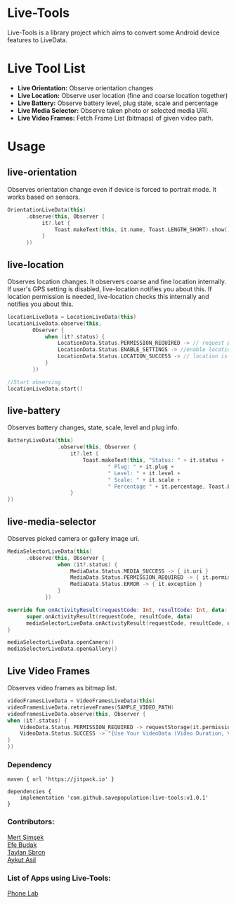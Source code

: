 # Live-Tools
Live-Tools is a library project which aims to convert some Android device features to LiveData.

# Live Tool List
- **Live Orientation:** Observe orientation changes
- **Live Location:** Observe user location (fine and coarse location together)
- **Live Battery:** Observe battery level, plug state, scale and percentage 
- **Live Media Selector:** Observe taken photo or selected media URI.
- **Live Video Frames:** Fetch Frame List (bitmaps) of given video path.

# Usage

## live-orientation ##
Observes orientation change even if device is forced to portrait mode. It works based on sensors.
```kotlin
OrientationLiveData(this)
      .observe(this, Observer {
           it?.let {
               Toast.makeText(this, it.name, Toast.LENGTH_SHORT).show()
           }
      })
```

## live-location ##
Observes location changes. It observers coarse and fine location internally. If user's GPS setting is disabled, live-location notifies you about this. If location permission is needed, live-location checks this internally and notifies you about this.
```kotlin
locationLiveData = LocationLiveData(this)
locationLiveData.observe(this,
        Observer {
            when (it?.status) {
                LocationData.Status.PERMISSION_REQUIRED -> // request permission. (it.permissionList)
                LocationData.Status.ENABLE_SETTINGS -> //enable location settings (it.resolvableApiException)
                LocationData.Status.LOCATION_SUCCESS -> // location is ready to use (it.location)
            }
        })

//Start observing
locationLiveData.start()
```

## live-battery
Observes battery changes, state, scale, level and plug info.
```kotlin
BatteryLiveData(this)
                .observe(this, Observer {
                    it?.let {
                        Toast.makeText(this, "Status: " + it.status +
                                " Plug: " + it.plug +
                                " Level: " + it.level +
                                " Scale: " + it.scale +
                                " Percentage " + it.percentage, Toast.LENGTH_LONG).show()
                    }
})
```

## live-media-selector

Observes picked camera or gallery image uri.
```kotlin
MediaSelectorLiveData(this)
      .observe(this, Observer {
                when (it?.status) {
                    MediaData.Status.MEDIA_SUCCESS -> { it.uri }
                    MediaData.Status.PERMISSION_REQUIRED -> { it.permissionList }
                    MediaData.Status.ERROR -> { it.exception }
                }
            })
```

```kotlin
override fun onActivityResult(requestCode: Int, resultCode: Int, data: Intent?) {
      super.onActivityResult(requestCode, resultCode, data)
      mediaSelectorLiveData.onActivityResult(requestCode, resultCode, data)
}
```

```kotlin
mediaSelectorLiveData.openCamera()
mediaSelectorLiveData.openGallery()
```

## Live Video Frames

Observes video frames as bitmap list.
```kotlin
videoFramesLiveData = VideoFramesLiveData(this)
videoFramesLiveData.retrieveFrames(SAMPLE_VIDEO_PATH)
videoFramesLiveData.observe(this, Observer {
when (it?.status) {
    VideoData.Status.PERMISSION_REQUIRED -> requestStorage(it.permissionList)
    VideoData.Status.SUCCESS -> "{Use Your VideoData (Video Duration, Video Frames as Bitmap, etc.)}")
}
})
```


### Dependency<br>
```
maven { url 'https://jitpack.io' }
```
```
dependencies {
    implementation 'com.github.savepopulation:live-tools:v1.0.1'
}
```

### Contributors:<br>

<a href="https://github.com/iammert">Mert Şimşek</a><br>
<a href="https://github.com/EfeBudak">Efe Budak</a><br>
<a href="https://github.com/savepopulation">Taylan Sbrcn</a><br>
<a href="https://github.com/aykuttasil">Aykut Asil</a><br>

### List of Apps using Live-Tools:
<a href="https://play.google.com/store/apps/details?id=com.raqun.labs">Phone Lab</a>

